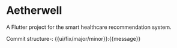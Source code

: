 # Aetherwell

A Flutter project for the smart healthcare recommendation system.

Commit structure-:
{{ui/fix/major/minor}}:{{message}}

